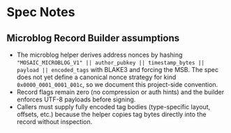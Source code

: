 # Spec Notes

## Microblog Record Builder assumptions

- The microblog helper derives address nonces by hashing `"MOSAIC_MICROBLOG_V1" || author_pubkey || timestamp_bytes || payload || encoded_tags` with BLAKE3 and forcing the MSB. The spec does not yet define a canonical nonce strategy for kind `0x0000_0001_0001_001c`, so we document this project-side convention.
- Record flags remain zero (no compression or auth hints) and the builder enforces UTF-8 payloads before signing.
- Callers must supply fully encoded tag bodies (type-specific layout, offsets, etc.) because the helper copies tag bytes directly into the record without inspection.
